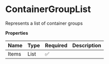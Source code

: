 # ContainerGroupList

Represents a list of container groups

**Properties**

| Name  | Type                 | Required | Description |
| :---- | :------------------- | :------- | :---------- |
| Items | List<ContainerGroup> | ✅       |             |
